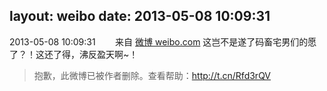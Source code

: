 layout: weibo
date: 2013-05-08 10:09:31
---
2013-05-08 10:09:31  &nbsp;&nbsp;&nbsp;&nbsp;&nbsp;&nbsp; 来自 <a href="http://weibo.com/" rel="nofollow">微博 weibo.com</a>
这岂不是遂了码畜宅男们的愿了？！这还了得，沸反盈天啊~！
>  抱歉，此微博已被作者删除。查看帮助：http://t.cn/Rfd3rQV
